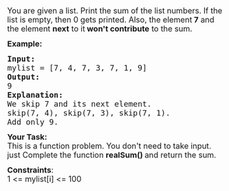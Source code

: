 <div><div class="problems_problem_content__Xm_eO"><p><span style="font-size:18px">You are given a list. Print the sum of the list numbers. If the list is empty, then 0 gets printed. Also, the element<strong> 7</strong> and the element <strong>next</strong> to it<strong> won't contribute</strong> to the sum.</span></p>

<div class="problemQuestion">
<p><span style="font-size:18px"><strong>Example:</strong></span></p>

<pre><span style="font-size:18px"><strong>Input:</strong>
mylist = [7, 4, 7, 3, 7, 1, 9]
<strong>Output:</strong>
9</span>
<strong><span style="font-size:18px">Explanation:
</span></strong><span style="font-size:18px">We skip 7 and its next element. </span>
<span style="font-size:18px">skip(7, 4), skip(7, 3), skip(7, 1).</span>
<span style="font-size:18px">Add only 9.</span></pre>

<p><span style="font-size:18px"><strong>Your Task:</strong><br>
This is a function problem. You don't need to take input. just Complete the function <strong>realSum()&nbsp;</strong>and return the sum.</span></p>

<p><span style="font-size:18px"><strong>Constraints</strong>:<br>
1 &lt;= mylist[i]&nbsp;&lt;= 100</span></p>
</div>

<div class="row">
<div class="col-sm-12 text-right">&nbsp;</div>
</div>
</div></div>